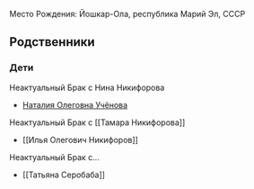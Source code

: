 Место Рождения: Йошкар-Ола, республика Марий Эл, СССР

## Родственники
### Дети
Неактуальный Брак с Нина Никифорова
- [Наталия Олеговна Учёнова](Наталия%20Олеговна%20Учёнова.md)

Неактуальный Брак с [[Тамара Никифорова]]
- [[Илья Олегович Никифоров]]

Неактуальный Брак с...
- [[Татьяна Серобаба]]